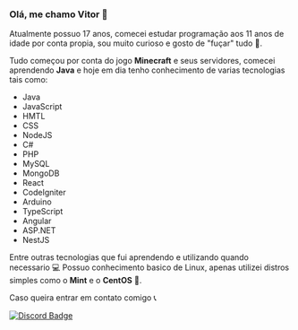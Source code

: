 ### Olá, me chamo Vitor 👻

Atualmente possuo 17 anos, comecei estudar programação aos 11 anos de idade por conta propia, sou muito curioso e gosto de "fuçar" tudo 🐶.

Tudo começou por conta do jogo **Minecraft** e seus servidores, comecei aprendendo **Java** e hoje em dia tenho conhecimento de varias tecnologias tais como:

- Java
- JavaScript
- HMTL
- CSS
- NodeJS
- C#
- PHP
- MySQL
- MongoDB
- React
- CodeIgniter
- Arduino
- TypeScript
- Angular
- ASP.NET
- NestJS

Entre outras tecnologias que fui aprendendo e utilizando quando necessario 💻 Possuo conhecimento basico de Linux, apenas utilizei distros simples como o **Mint** e o **CentOS** 🐧.

Caso queira entrar em contato comigo 📞

[![Discord Badge](https://img.shields.io/badge/Discord-%237289DA.svg?style=for-the-badge&logo=discord&logoColor=white)](https://discord.com/users/294204654185873408)
